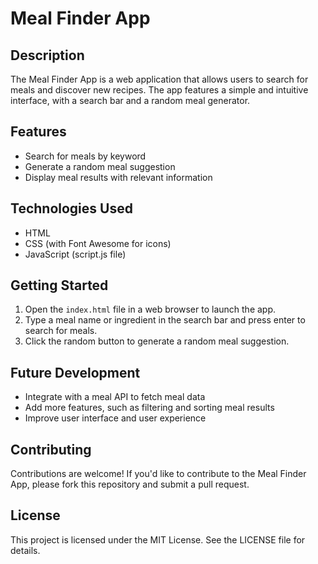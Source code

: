 # Meal Finder App

## Description
The Meal Finder App is a web application that allows users to search for meals and discover new recipes. The app features a simple and intuitive interface, with a search bar and a random meal generator.

## Features
- Search for meals by keyword
- Generate a random meal suggestion
- Display meal results with relevant information

## Technologies Used
- HTML
- CSS (with Font Awesome for icons)
- JavaScript (script.js file)

## Getting Started
1. Open the `index.html` file in a web browser to launch the app.
2. Type a meal name or ingredient in the search bar and press enter to search for meals.
3. Click the random button to generate a random meal suggestion.

## Future Development
- Integrate with a meal API to fetch meal data
- Add more features, such as filtering and sorting meal results
- Improve user interface and user experience

## Contributing
Contributions are welcome! If you'd like to contribute to the Meal Finder App, please fork this repository and submit a pull request.

## License
This project is licensed under the MIT License. See the LICENSE file for details.
